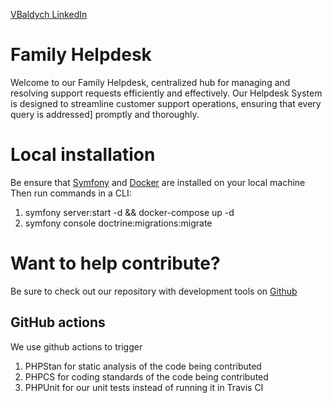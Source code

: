 [VBaldych LinkedIn](https://www.linkedin.com/in/volodymyr-baldych-322322183/)

# Family Helpdesk
Welcome to our Family Helpdesk, centralized hub for managing and resolving support requests efficiently and effectively.
Our Helpdesk System is designed to streamline customer support operations, ensuring that every query is addressed]
promptly and thoroughly.

# Local installation
Be ensure that [Symfony](https://symfony.com/download) and [Docker](https://www.docker.com/products/docker-desktop/) are installed on your local machine
Then run commands in a CLI:
1. symfony server:start -d && docker-compose up -d
2. symfony console doctrine:migrations:migrate

# Want to help contribute?
Be sure to check out our repository with development tools on
<a target="_blank" href="https://github.com/VBaldych/home_helpdesk/">
Github</a>

## GitHub actions
We use github actions to trigger
1. PHPStan for static analysis of the code being contributed
2. PHPCS for coding standards of the code being contributed
3. PHPUnit for our unit tests instead of running it in Travis CI